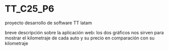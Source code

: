 # TT_C25_P6
proyecto desarrollo de software TT latam

breve descripción sobre la aplicación web:
los dos gráficos nos sirven para mostrar el kilometraje de cada auto
y su precio en comparación con su kilometraje